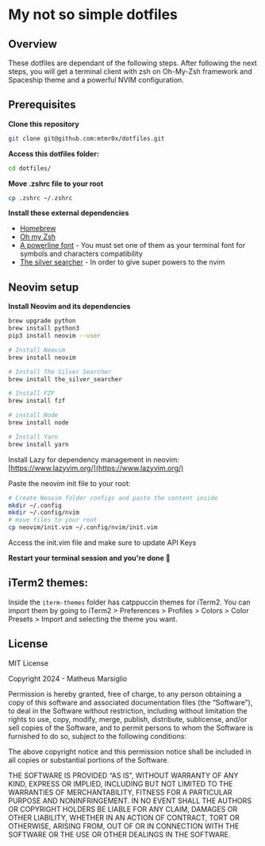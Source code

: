# My not so simple dotfiles

## Overview

These dotfiles are dependant of the following steps. After following the next steps, you will get a
terminal client with zsh on Oh-My-Zsh framework and Spaceship theme and a powerful NVIM configuration.

## Prerequisites

**Clone this repository**

```sh
git clone git@github.com:mtmr0x/dotfiles.git
```

**Access this dotfiles folder:**

```sh
cd dotfiles/
```

**Move .zshrc file to your root**

```sh
cp .zshrc ~/.zshrc
```

**Install these external dependencies**

 - [Homebrew](https://brew.sh)
 - [Oh my Zsh](https://ohmyz.sh/#install)
 - [A powerline font](https://github.com/powerline/fonts) - You must set one of them as your terminal font for symbols and characters compatibility
 - [The silver searcher](https://github.com/ggreer/the_silver_searcher) - In order to give super powers to the nvim

## Neovim setup

**Install Neovim and its dependencies**

```sh
brew upgrade python
brew install python3
pip3 install neovim --user

# Install Neovim
brew install neovim

# Install The Silver Searcher
brew install the_silver_searcher

# Install FZF
brew install fzf

# install Node
brew install node

# Install Yarn
brew install yarn

```

Install Lazy for dependency management in neovim: [https://www.lazyvim.org/](https://www.lazyvim.org/)

Paste the neovim init file to your root:

```sh
# Create Neovim folder configs and paste the content inside
mkdir ~/.config
mkdir ~/.config/nvim
# move files to your root
cp neovim/init.vim ~/.config/nvim/init.vim
```

Access the init.vim file and make sure to update API Keys

**Restart your terminal session and you're done 🎉**

## iTerm2 themes:

Inside the `iterm-themes` folder has catppuccin themes for iTerm2. You can import them by going to iTerm2 > Preferences > Profiles > Colors > Color Presets > Import and selecting the theme you want.

## License

MIT License

Copyright 2024 - Matheus Marsiglio

Permission is hereby granted, free of charge, to any person obtaining a copy of this software and associated documentation files (the “Software”), to deal in the Software without restriction, including without limitation the rights to use, copy, modify, merge, publish, distribute, sublicense, and/or sell copies of the Software, and to permit persons to whom the Software is furnished to do so, subject to the following conditions:

The above copyright notice and this permission notice shall be included in all copies or substantial portions of the Software.

THE SOFTWARE IS PROVIDED “AS IS”, WITHOUT WARRANTY OF ANY KIND, EXPRESS OR IMPLIED, INCLUDING BUT NOT LIMITED TO THE WARRANTIES OF MERCHANTABILITY, FITNESS FOR A PARTICULAR PURPOSE AND NONINFRINGEMENT. IN NO EVENT SHALL THE AUTHORS OR COPYRIGHT HOLDERS BE LIABLE FOR ANY CLAIM, DAMAGES OR OTHER LIABILITY, WHETHER IN AN ACTION OF CONTRACT, TORT OR OTHERWISE, ARISING FROM, OUT OF OR IN CONNECTION WITH THE SOFTWARE OR THE USE OR OTHER DEALINGS IN THE SOFTWARE.


